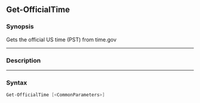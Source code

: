 Get-OfficialTime
----------------

### Synopsis
Gets the official US time (PST) from time.gov

---

### Description

---

### Syntax
```PowerShell
Get-OfficialTime [<CommonParameters>]
```
